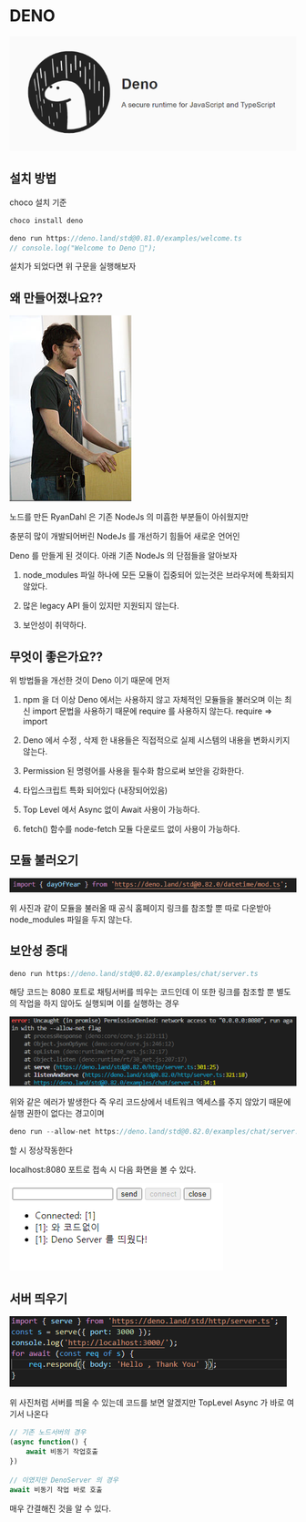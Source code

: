 # DENO

<img src="./gitImages/DenoLogo.png">

## 설치 방법

choco 설치 기준

```javascript
choco install deno
```

```javascript
deno run https://deno.land/std@0.81.0/examples/welcome.ts
// console.log("Welcome to Deno 🦕");
```

설치가 되었다면 위 구문을 실행해보자

## 왜 만들어졌나요??

<img src="./gitImages/RyanDahl.png">

노드를 만든 RyanDahl 은 기존 NodeJs 의 미흡한 부분들이 아쉬웠지만

충분히 많이 개발되어버린 NodeJs 를 개선하기 힘들어 새로운 언어인

Deno 를 만들게 된 것이다. 아래 기존 NodeJs 의 단점들을 알아보자

1. node_modules 파일 하나에 모든 모듈이 집중되어 있는것은 브라우저에 특화되지 않았다.

2. 많은 legacy API 들이 있지만 지원되지 않는다.

3. 보안성이 취약하다.

## 무엇이 좋은가요??

위 방법들을 개선한 것이 Deno 이기 때문에 먼저

1. npm 을 더 이상 Deno 에서는 사용하지 않고 자체적인 모듈들을 불러오며
   이는 최신 import 문법을 사용하기 때문에 require 를 사용하지 않는다. require => import

2. Deno 에서 수정 , 삭제 한 내용들은 직접적으로 실제 시스템의 내용을 변화시키지 않는다.

3. Permission 된 명령어를 사용을 필수화 함으로써 보안을 강화한다.

4. 타입스크립트 특화 되어있다 (내장되어있음)

5. Top Level 에서 Async 없이 Await 사용이 가능하다.

6. fetch() 함수를 node-fetch 모듈 다운로드 없이 사용이 가능하다.

## 모듈 불러오기

<img src="./gitImages/HowToImport.png">

위 사진과 같이 모듈을 불러올 때 공식 홈페이지 링크를 참조할 뿐 따로 다운받아 node_modules 파일을 두지 않는다.

## 보안성 증대

```javascript
deno run https://deno.land/std@0.82.0/examples/chat/server.ts
```

해당 코드는 8080 포트로 채팅서버를 띄우는 코드인데 이 또한 링크를 참조할 뿐 별도의 작업을 하지 않아도 실행되며 이를 실행하는 경우

<img src="./gitImages/NotAllowed.png">

위와 같은 에러가 발생한다 즉 우리 코드상에서 네트워크 엑세스를 주지 않았기 때문에 실행 권한이 없다는 경고이며

```javascript
deno run --allow-net https://deno.land/std@0.82.0/examples/chat/server.ts
```

할 시 정상작동한다

localhost:8080 포트로 접속 시 다음 화면을 볼 수 있다.

<img src="./gitImages/DenoChatServer.png">

## 서버 띄우기

<img src="./gitImages/MakeServer.png">

위 사진처럼 서버를 띄울 수 있는데 코드를 보면 알겠지만 TopLevel Async 가 바로 여기서 나온다

```javascript
// 기존 노드서버의 경우
(async function() {
    await 비동기 작업호출    
})

// 이였지만 DenoServer 의 경우
await 비동기 작업 바로 호출
```

매우 간결해진 것을 알 수 있다.
